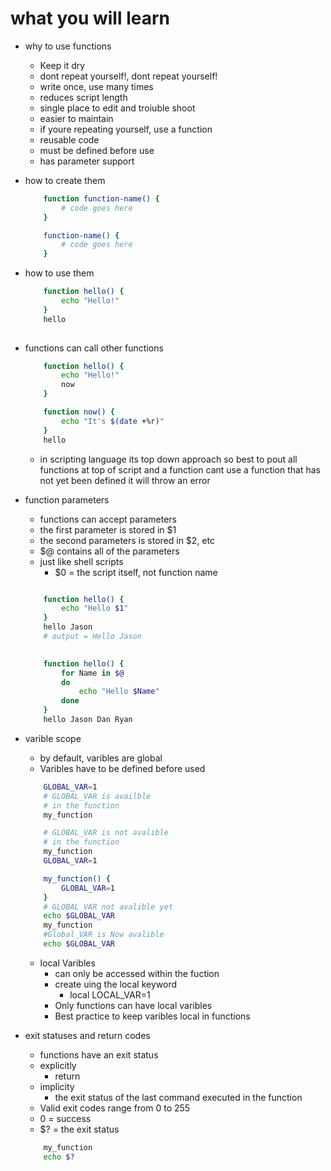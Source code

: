 # what you will learn
* why to use functions
    * Keep it dry
    * dont repeat yourself!, dont repeat yourself!
    * write once, use many times
    * reduces script length
    * single place to edit and troiuble shoot
    * easier to maintain
    * if youre repeating yourself, use a function
    * reusable code
    * must be defined before use
    * has parameter support

* how to create them
    ```bash
        function function-name() {
            # code goes here
        }
    
        function-name() {
            # code goes here
        }
    ```
* how to use them
    ```bash
        function hello() {
            echo "Hello!"
        }
        hello
        
    ```
* functions can call other functions
    ```bash
        function hello() {
            echo "Hello!"
            now
        }

        function now() {
            echo "It's $(date +%r)"
        }
        hello 
    ```
   * in scripting language its top down approach so best to pout all functions at top of script and a function cant use a function that has not yet been defined it will throw an error

* function parameters
    * functions can accept parameters
    * the first parameter is stored in $1
    * the second parameters is stored in $2, etc
    * $@ contains all of the parameters
    * just like shell scripts
        * $0 = the script itself, not function name

    ```bash

        function hello() {
            echo "Hello $1"
        }
        hello Jason
        # output = Hello Jason
        
    ```
    
    ```bash
        function hello() {
            for Name in $@
            do
                echo "Hello $Name"
            done
        }   
        hello Jason Dan Ryan
    ```
* varible scope
    * by default, varibles are global
    * Varibles have to be defined before used

    ```bash
        GLOBAL_VAR=1
        # GLOBAL_VAR is availble
        # in the function
        my_function
    ```
    
    ```bash
        # GLOBAL_VAR is not avalible
        # in the function
        my_function
        GLOBAL_VAR=1
    ```

    ```bash
        my_function() {
            GLOBAL_VAR=1
        }
        # GLOBAL_VAR not avalible yet
        echo $GLOBAL_VAR
        my_function
        #Global_VAR is Now avalible
        echo $GLOBAL_VAR
    ```
    * local Varibles
        * can only be accessed within the fuction 
        * create uing the local keyword 
            * local LOCAL_VAR=1
        * Only functions can have local varibles
        * Best practice to keep varibles local in functions

* exit statuses and return codes 
    * functions have an exit status
    * explicitly
        * return <RETURN CODE>
    * implicity
        * the exit status of the last command executed in the function
    * Valid exit codes range from 0 to 255
    * 0 = success
    * $? = the exit status

    ```bash
        my_function
        echo $?
    ```
